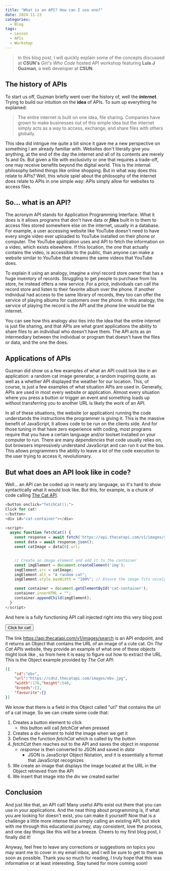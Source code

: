 ```yaml
---
title: "What is an API? How can I use one?"
date: 2024-11-23
categories:
  - Blog
tags: 
  - Lesson
  - APIs
  - Workshop
---
```


> In this blog post, I will quickly explain some
> of the concepts discussed at **CSUN's** _Girl's Who Code_
> hosted API workshop featuring **Luis J Guzman**,
> a web developer at **CSUN**.

## The history of APIs

To start us off, Guzman briefly went over the history
of, well the **_internet_**. Trying to build our intuition
on the **idea** of APIs. To sum up everything
he explained:
> The entire internet is built on one idea,
> file sharing. Companies have grown to make 
> businesses out of this simple idea but 
>  the internet simply acts as a way to access,
> exchange, and share files with others globally.

This idea did intrigue me quite a bit since it gave me 
a new perspective on something I am already familiar with.
Websites don't literally give you anything, at the end
of the day the internet and all of its contents are 
merely 1s and 0s. But given a file with exclusivity
or one that requires a trade-off, one may receive 
benefits beyond the digital world. This is the internal
philosophy behind things like online shopping. But
in what way does this relate to APIs? Well, this whole 
spiel about the philosophy of the internet does relate 
to APIs in one simple way: APIs simply allow for websites
to access files.

## So... what is an API?

The acronym API stands for Application Programming Interface.
What it does is it allows programs that don't have data or **_files_**
built in to them to access files stored somewhere else on the internet,
usually in a database. For example, a user accessing website like YouTube
doesn't need to have every single video ever uploaded to YouTube
installed on their phone or computer. The YouTube application uses
and API to fetch the information on a video, which exists elsewhere. 
If this location, the one that actually contains the video, is accessible
to the public, than anyone can make a website similar to YouTube that 
streams the same videos that YouTube does.  

To explain it using an analogy, 
imagine a vinyl record store owner that has a huge inventory of records.
Struggling to get people to purchase from his store, he instead offers a 
new service. For a price, individuals can call the record store and listen
to their favorite album over the phone. If another individual had access
to the same library of records, they too can offer the service of playing
albums for customers over the phone. In this analogy, the service of 
playing the record is the API and the phone line would be the internet.  

You can see how this analogy also ties into the idea that the entire 
internet is just file sharing, and that APIs are what grant applications
the ability to share files to an individual who doesn't have them. The API
acts as an intermediary between the individual or program that doesn't 
have the files or data, and the one the does.

## Applications of APIs

Guzman did show us a few examples of what an API could look like 
in an application: a random cat image generator, a random inspiring
quote, as well as a whether API displayed the weather for our location.
This, of course, is just a few examples of what situation APIs are used in.
Generally, APIs are used in most every website or application. Almost every
situation where you press a button or trigger an event and something loads 
up without transferring you to another URL is likely the work of an API.  

In all of these situations, the website (or application) running the 
code understands the instructions the programmer is giving it. This is
the massive benefit of JavaScript, it allows code to be run on the clients
side. And for those tuning in that have zero experience with coding, most
programs require that you have a certain language and/or toolset installed on 
your computer to run. There are many _dependencies_ that code usually relies
on, but browsers impressively understand JavaScript and can run 
it out the box. This allows programmers the ability to leave a lot of the
code execution to the user trying to access it, revolutionary.

## But what does an API look like in code?

Well... an API can be coded up in nearly any language, so it's hard to 
show syntactically what it would look like. But this, for example, is
a chunk of code calling [The Cat API](https://thecatapi.com/).


```js
<button onclick="fetchCat();">
Click for cat!
</button>
<div id="cat-container"></div>

<script>
  async function fetchCat() {
    const response = await fetch('https://api.thecatapi.com/v1/images/search');
    const data = await response.json();
    const catImage = data[0].url;


    // Create an image element and add it to the container
    const imgElement = document.createElement('img');
    imgElement.src = catImage;
    imgElement.alt = "A random cat";
    imgElement.style.maxWidth = "100%"; // Ensure the image fits nicely

    const container = document.getElementById('cat-container');
    container.innerHTML = "";
    container.appendChild(imgElement);
  }
</script>
```

And here is a fully functioning API call injected right into this very blog post

<button onclick="fetchCat();">
    Click for cat!
</button>
<div id="cat-container"></div>
<script>
  async function fetchCat() {
    const response = await fetch('https://api.thecatapi.com/v1/images/search');
    const data = await response.json();
    const catImage = data[0].url;
    // Create an image element and add it to the container
    const imgElement = document.createElement('img');
    imgElement.src = catImage;
    imgElement.alt = "A random cat";
    imgElement.style.maxWidth = "100%"; // Ensure the image fits nicely
    const container = document.getElementById('cat-container');
    container.innerHTML = "";
    container.appendChild(imgElement);
  }
</script>

The link <https://api.thecatapi.com/v1/images/search> is an API endpoint, 
and it returns an Object that contains the URL of an image of a cute cat. On _The Cat APIs_
website, they provide an example of what one of these objects might look like
, so from here it is easy to figure out how to extract the URL. 
This is the Object example provided by _The Cat API_:
```json
[{
    "id":"ebv",
    "url":"https://cdn2.thecatapi.com/images/ebv.jpg",
    "width":176,"height":540,
    "breeds":[],
    "favourite":{}
}]
```
We know that there is a field in this Object called "url" that contains the url of a cat image.
So we can create some code that:
1. Creates a button element to click
    * this button will call _fetchCat_ when pressed
2. Creates a div element to hold the image when we get it
3. Defines the function _fetchCat_ which is called by the button
4. _fetchCat_ then reaches out to the API and saves the object in _response_
    * _response_ is then converted to JSON and saved in _data_
      * JSON is JavaScript Object Notation, and it is essentially a format that JavaScript recognizes
5. We create an image that displays the image located at the URL in the Object retrieved from the API
6. We insert that image into the div we created earlier

## Conclusion

And just like that, an API call! Many useful APIs exist out there that you can use
in your applications. And the neat thing about programming is, if what you are looking
for doesn't exist, you can make it yourself! Now that is a challenge a little more intense
than simply calling an existing API, but stick with me through this educational journey, stay
consistent, love the process, and one day things like this will be a breeze. Cheers to my 
first blog post, I finally did it!

Anyway, feel free to leave any corrections or suggestions on topics you may want me to cover
in my email inbox, and I will be sure to get to them as soon as possible. Thank you so much for
reading, I truly hope that this was informative or at least interesting. Stay tuned for more coming
soon!

